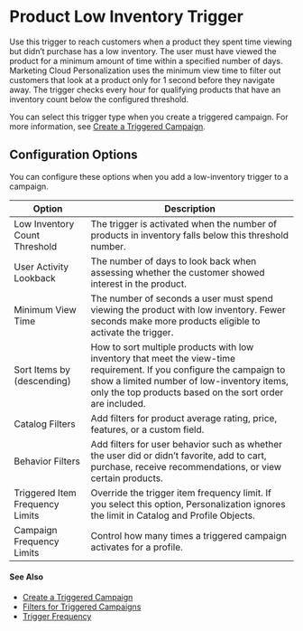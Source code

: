 

# Product Low Inventory Trigger

Use this trigger to reach customers when a product they spent time viewing but
didn’t purchase has a low inventory. The user must have viewed the product for
a minimum amount of time within a specified number of days. Marketing Cloud
Personalization uses the minimum view time to filter out customers that look
at a product only for 1 second before they navigate away. The trigger checks
every hour for qualifying products that have an inventory count below the
configured threshold.

You can select this trigger type when you create a triggered campaign. For
more information, see [Create a Triggered
Campaign](https://help.salesforce.com/s/articleView?id=sf.mc_pers_triggered_campaign_create.htm&language=en_US&type=5
"Use a triggered campaign to launch a journey when a specific action or event
occurs. For example, send a promotion to a shopper who spent time viewing a
product but didn’t purchase. You can recommend unread articles or products to
a visitor who has spent more than 5 minutes reading about a topic. You can
remind new users to complete onboarding steps, or alert sales reps when target
prospects spend a certain amount of time on your site. When creating a
triggered campaign, you can define when to trigger the campaign, which users
to target, and which experiences to deliver.").

## Configuration Options

You can configure these options when you add a low-inventory trigger to a
campaign.

Option | Description  
---|---  
Low Inventory Count Threshold | The trigger is activated when the number of products in inventory falls below this threshold number.  
User Activity Lookback | The number of days to look back when assessing whether the customer showed interest in the product.  
Minimum View Time | The number of seconds a user must spend viewing the product with low inventory. Fewer seconds make more products eligible to activate the trigger.  
Sort Items by (descending) | How to sort multiple products with low inventory that meet the view-time requirement. If you configure the campaign to show a limited number of low-inventory items, only the top products based on the sort order are included.  
Catalog Filters | Add filters for product average rating, price, features, or a custom field.  
Behavior Filters | Add filters for user behavior such as whether the user did or didn’t favorite, add to cart, purchase, receive recommendations, or view certain products.  
Triggered Item Frequency Limits | Override the trigger item frequency limit. If you select this option, Personalization ignores the limit in Catalog and Profile Objects.  
Campaign Frequency Limits | Control how many times a triggered campaign activates for a profile.  
  
#### See Also

  * [Create a Triggered Campaign](https://help.salesforce.com/s/articleView?id=sf.mc_pers_triggered_campaign_create.htm&language=en_US&type=5 "Use a triggered campaign to launch a journey when a specific action or event occurs. For example, send a promotion to a shopper who spent time viewing a product but didn’t purchase. You can recommend unread articles or products to a visitor who has spent more than 5 minutes reading about a topic. You can remind new users to complete onboarding steps, or alert sales reps when target prospects spend a certain amount of time on your site. When creating a triggered campaign, you can define when to trigger the campaign, which users to target, and which experiences to deliver.")
  * [Filters for Triggered Campaigns](https://help.salesforce.com/s/articleView?id=sf.mc_pers_triggered_campaign_filter.htm&language=en_US&type=5 "You can apply user behavior or catalog filters for some triggered campaigns to refine qualification for trigger activation. A user behavior filter is based on customer interaction with the trigger items. A catalog filter is based on catalog attributes. For example, you can add a catalog filter to a product back in stock trigger to have it activate only if the item price is less than $100. Or, you can add a behavior filter so the trigger only activates if the user favorites the product.")
  * [Trigger Frequency](https://help.salesforce.com/s/articleView?id=sf.mc_pers_triggered_campaign_trigger_frequency.htm&language=en_US&type=5 "Frequency limits apply to the number of triggers that Marketing Cloud Personalization sends for a user profile for a specified time period.")

